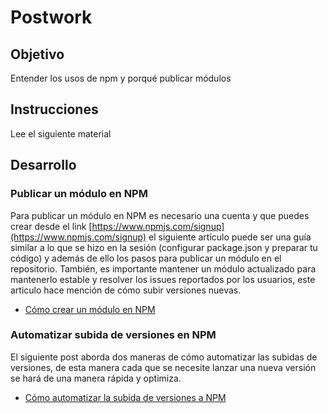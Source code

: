 # Postwork

## Objetivo

Entender los usos de npm y porqué publicar módulos 

## Instrucciones

Lee el siguiente material

## Desarrollo

### Publicar un módulo en NPM

Para publicar un módulo en NPM es necesario una cuenta y que puedes crear desde el link [https://www.npmjs.com/signup](https://www.npmjs.com/signup) el siguiente artículo puede ser una guía similar a lo que se hizo en la sesión (configurar package.json y preparar tu código) y además de ello los pasos para publicar un módulo en el repositorio. También, es importante mantener un módulo actualizado para mantenerlo estable y resolver los issues reportados por los usuarios, este articulo hace mención de cómo subir versiones nuevas.

+ [Cómo crear un módulo en NPM](https://medium.com/@muzk/c%C3%B3mo-crear-un-m%C3%B3dulo-en-npm-11ff8c1c699f)

### Automatizar subida de versiones en NPM

El siguiente post aborda dos maneras de cómo automatizar las subidas de versiones, de esta manera cada que se necesite lanzar una nueva versión se hará de una manera rápida y optimiza.

+ [Cómo automatizar la subida de versiones a NPM](https://medium.com/@muzk/c%C3%B3mo-automatizar-la-subida-de-versiones-a-npm-6b0d66c633bc)
